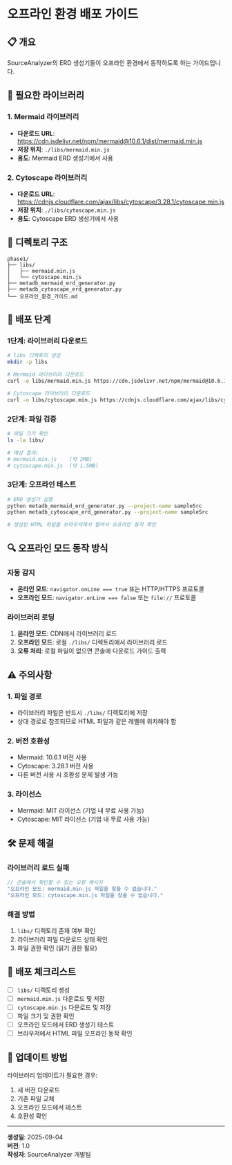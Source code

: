# 오프라인 환경 배포 가이드

## 📋 개요
SourceAnalyzer의 ERD 생성기들이 오프라인 환경에서 동작하도록 하는 가이드입니다.

## 🔧 필요한 라이브러리

### 1. Mermaid 라이브러리
- **다운로드 URL**: https://cdn.jsdelivr.net/npm/mermaid@10.6.1/dist/mermaid.min.js
- **저장 위치**: `./libs/mermaid.min.js`
- **용도**: Mermaid ERD 생성기에서 사용

### 2. Cytoscape 라이브러리
- **다운로드 URL**: https://cdnjs.cloudflare.com/ajax/libs/cytoscape/3.28.1/cytoscape.min.js
- **저장 위치**: `./libs/cytoscape.min.js`
- **용도**: Cytoscape ERD 생성기에서 사용

## 📁 디렉토리 구조
```
phase1/
├── libs/
│   ├── mermaid.min.js
│   └── cytoscape.min.js
├── metadb_mermaid_erd_generator.py
├── metadb_cytoscape_erd_generator.py
└── 오프라인_환경_가이드.md
```

## 🚀 배포 단계

### 1단계: 라이브러리 다운로드
```bash
# libs 디렉토리 생성
mkdir -p libs

# Mermaid 라이브러리 다운로드
curl -o libs/mermaid.min.js https://cdn.jsdelivr.net/npm/mermaid@10.6.1/dist/mermaid.min.js

# Cytoscape 라이브러리 다운로드
curl -o libs/cytoscape.min.js https://cdnjs.cloudflare.com/ajax/libs/cytoscape/3.28.1/cytoscape.min.js
```

### 2단계: 파일 검증
```bash
# 파일 크기 확인
ls -la libs/

# 예상 결과:
# mermaid.min.js    (약 2MB)
# cytoscape.min.js  (약 1.5MB)
```

### 3단계: 오프라인 테스트
```bash
# ERD 생성기 실행
python metadb_mermaid_erd_generator.py --project-name sampleSrc
python metadb_cytoscape_erd_generator.py --project-name sampleSrc

# 생성된 HTML 파일을 브라우저에서 열어서 오프라인 동작 확인
```

## 🔍 오프라인 모드 동작 방식

### 자동 감지
- **온라인 모드**: `navigator.onLine === true` 또는 HTTP/HTTPS 프로토콜
- **오프라인 모드**: `navigator.onLine === false` 또는 `file://` 프로토콜

### 라이브러리 로딩
1. **온라인 모드**: CDN에서 라이브러리 로드
2. **오프라인 모드**: 로컬 `./libs/` 디렉토리에서 라이브러리 로드
3. **오류 처리**: 로컬 파일이 없으면 콘솔에 다운로드 가이드 출력

## ⚠️ 주의사항

### 1. 파일 경로
- 라이브러리 파일은 반드시 `./libs/` 디렉토리에 저장
- 상대 경로로 참조되므로 HTML 파일과 같은 레벨에 위치해야 함

### 2. 버전 호환성
- Mermaid: 10.6.1 버전 사용
- Cytoscape: 3.28.1 버전 사용
- 다른 버전 사용 시 호환성 문제 발생 가능

### 3. 라이선스
- Mermaid: MIT 라이선스 (기업 내 무료 사용 가능)
- Cytoscape: MIT 라이선스 (기업 내 무료 사용 가능)

## 🛠️ 문제 해결

### 라이브러리 로드 실패
```javascript
// 콘솔에서 확인할 수 있는 오류 메시지
"오프라인 모드: mermaid.min.js 파일을 찾을 수 없습니다."
"오프라인 모드: cytoscape.min.js 파일을 찾을 수 없습니다."
```

### 해결 방법
1. `libs/` 디렉토리 존재 여부 확인
2. 라이브러리 파일 다운로드 상태 확인
3. 파일 권한 확인 (읽기 권한 필요)

## 📝 배포 체크리스트

- [ ] `libs/` 디렉토리 생성
- [ ] `mermaid.min.js` 다운로드 및 저장
- [ ] `cytoscape.min.js` 다운로드 및 저장
- [ ] 파일 크기 및 권한 확인
- [ ] 오프라인 모드에서 ERD 생성기 테스트
- [ ] 브라우저에서 HTML 파일 오프라인 동작 확인

## 🔄 업데이트 방법

라이브러리 업데이트가 필요한 경우:
1. 새 버전 다운로드
2. 기존 파일 교체
3. 오프라인 모드에서 테스트
4. 호환성 확인

---

**생성일**: 2025-09-04  
**버전**: 1.0  
**작성자**: SourceAnalyzer 개발팀
